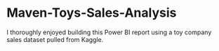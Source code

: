 # Maven-Toys-Sales-Analysis
I thoroughly enjoyed building this Power BI report using a toy company sales dataset pulled from Kaggle.
